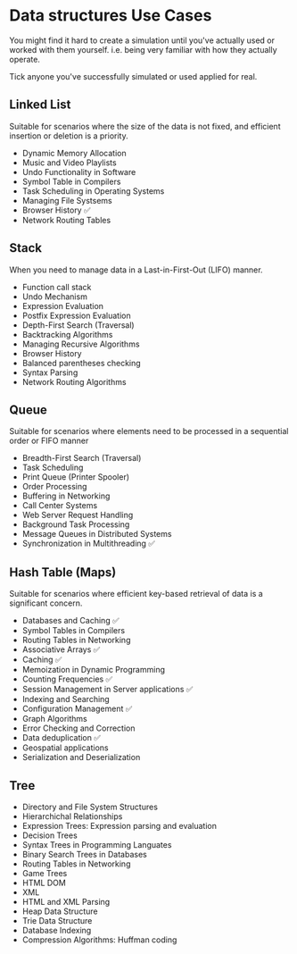 # Data structures Use Cases
You might find it hard to create a simulation until you've actually used or worked with them yourself. i.e. being very familiar with how they actually operate.

Tick anyone you've successfully simulated or used applied for real.

## Linked List
Suitable for scenarios where the size of the data is not fixed, and efficient insertion or deletion is a priority.
- Dynamic Memory Allocation
- Music and Video Playlists
- Undo Functionality in Software
- Symbol Table in Compilers
- Task Scheduling in Operating Systems
- Managing File Systsems
- Browser History ✅
- Network Routing Tables

## Stack
When you need to manage data in a Last-in-First-Out (LIFO) manner.
- Function call stack
- Undo Mechanism
- Expression Evaluation
- Postfix Expression Evaluation
- Depth-First Search (Traversal)
- Backtracking Algorithms
- Managing Recursive Algorithms
- Browser History
- Balanced parentheses checking
- Syntax Parsing
- Network Routing Algorithms

## Queue
Suitable for scenarios where elements need to be processed in a sequential order or FIFO manner
- Breadth-First Search (Traversal)
- Task Scheduling
- Print Queue (Printer Spooler)
- Order Processing
- Buffering in Networking
- Call Center Systems
- Web Server Request Handling 
- Background Task Processing
- Message Queues in Distributed Systems
- Synchronization in Multithreading ✅

## Hash Table (Maps)
Suitable for scenarios where efficient key-based retrieval of data is a significant concern.
- Databases and Caching ✅
- Symbol Tables in Compilers
- Routing Tables in Networking
- Associative Arrays ✅
- Caching ✅
- Memoization in Dynamic Programming
- Counting Frequencies ✅
- Session Management in Server applications ✅
- Indexing and Searching
- Configuration Management ✅
- Graph Algorithms
- Error Checking and Correction
- Data deduplication ✅
- Geospatial applications
- Serialization and Deserialization

## Tree
- Directory and File System Structures
- Hierarchichal Relationships
- Expression Trees: Expression parsing and evaluation
- Decision Trees
- Syntax Trees in Programming Languates
- Binary Search Trees in Databases
- Routing Tables in Networking
- Game Trees
- HTML DOM
- XML
- HTML and XML Parsing
- Heap Data Structure
- Trie Data Structure
- Database Indexing
- Compression Algorithms: Huffman coding